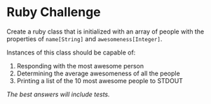# Ruby Challenge

Create a ruby class that is initialized with an array of people with the
properties of `name[String]` and `awesomeness[Integer]`.

Instances of this class should be capable of:

1. Responding with the most awesome person
2. Determining the average awesomeness of all the people
3. Printing a list of the 10 most awesome people to STDOUT

*The best answers will include tests.*
